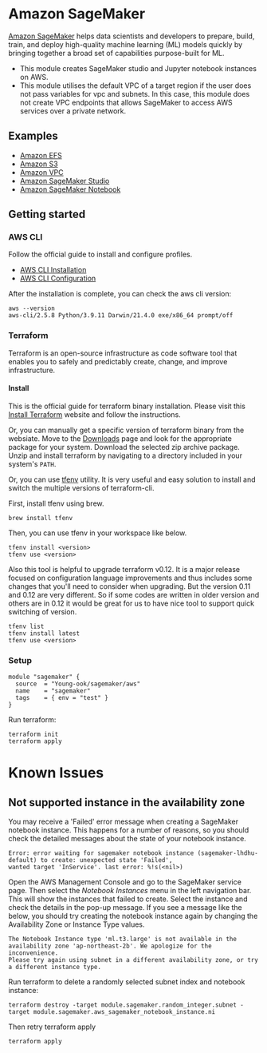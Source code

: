 # Amazon SageMaker
[Amazon SageMaker](https://aws.amazon.com/sagemaker/) helps data scientists and developers to prepare, build, train, and deploy high-quality machine learning (ML) models quickly by bringing together a broad set of capabilities purpose-built for ML.
+ This module creates SageMaker studio and Jupyter notebook instances on AWS.
+ This module utilises the default VPC of a target region if the user does not pass variables for vpc and subnets. In this case, this module does not create VPC endpoints that allows SageMaker to access AWS services over a private network.

## Examples
- [Amazon EFS](https://github.com/Young-ook/terraform-aws-sagemaker/blob/main/examples/efs)
- [Amazon S3](https://github.com/Young-ook/terraform-aws-sagemaker/blob/main/examples/s3)
- [Amazon VPC](https://github.com/Young-ook/terraform-aws-vpc/blob/main/examples/vpc)
- [Amazon SageMaker Studio](https://github.com/Young-ook/terraform-aws-sagemaker/blob/main/examples/studio)
- [Amazon SageMaker Notebook](https://github.com/Young-ook/terraform-aws-sagemaker/blob/main/examples/notebook)

## Getting started
### AWS CLI
Follow the official guide to install and configure profiles.
- [AWS CLI Installation](https://docs.aws.amazon.com/cli/latest/userguide/cli-chap-install.html)
- [AWS CLI Configuration](https://docs.aws.amazon.com/cli/latest/userguide/cli-configure-profiles.html)

After the installation is complete, you can check the aws cli version:
```
aws --version
aws-cli/2.5.8 Python/3.9.11 Darwin/21.4.0 exe/x86_64 prompt/off
```

### Terraform
Terraform is an open-source infrastructure as code software tool that enables you to safely and predictably create, change, and improve infrastructure.

#### Install
This is the official guide for terraform binary installation. Please visit this [Install Terraform](https://learn.hashicorp.com/tutorials/terraform/install-cli) website and follow the instructions.

Or, you can manually get a specific version of terraform binary from the websiate. Move to the [Downloads](https://www.terraform.io/downloads.html) page and look for the appropriate package for your system. Download the selected zip archive package. Unzip and install terraform by navigating to a directory included in your system's `PATH`.

Or, you can use [tfenv](https://github.com/tfutils/tfenv) utility. It is very useful and easy solution to install and switch the multiple versions of terraform-cli.

First, install tfenv using brew.
```
brew install tfenv
```
Then, you can use tfenv in your workspace like below.
```
tfenv install <version>
tfenv use <version>
```
Also this tool is helpful to upgrade terraform v0.12. It is a major release focused on configuration language improvements and thus includes some changes that you'll need to consider when upgrading. But the version 0.11 and 0.12 are very different. So if some codes are written in older version and others are in 0.12 it would be great for us to have nice tool to support quick switching of version.
```
tfenv list
tfenv install latest
tfenv use <version>
```

### Setup
```hcl
module "sagemaker" {
  source  = "Young-ook/sagemaker/aws"
  name    = "sagemaker"
  tags    = { env = "test" }
}
```
Run terraform:
```
terraform init
terraform apply
```

# Known Issues
## Not supported instance in the availability zone
You may receive a 'Failed' error message when creating a SageMaker notebook instance. This happens for a number of reasons, so you should check the detailed messages about the state of your notebook instance.
```
Error: error waiting for sagemaker notebook instance (sagemaker-lhdhu-default) to create: unexpected state 'Failed',
wanted target 'InService'. last error: %!s(<nil>)
```

Open the AWS Management Console and go to the SageMaker service page. Then select the *Notebook Instances* menu in the left navigation bar. This will show the instances that failed to create. Select the instance and check the details in the pop-up message. If you see a message like the below, you should try creating the notebook instance again by changing the Availability Zone or Instance Type values.
```
The Notebook Instance type 'ml.t3.large' is not available in the availability zone 'ap-northeast-2b'. We apologize for the inconvenience.
Please try again using subnet in a different availability zone, or try a different instance type.
```

Run terraform to delete a randomly selected subnet index and notebook instance:
```
terraform destroy -target module.sagemaker.random_integer.subnet -target module.sagemaker.aws_sagemaker_notebook_instance.ni
```
Then retry terraform apply

```
terraform apply
```
